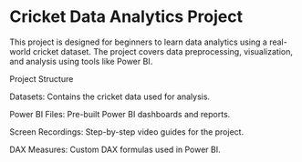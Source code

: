# Cricket Data Analytics Project
This project is designed for beginners to learn data analytics using a real-world cricket dataset. The project covers data preprocessing, visualization, and analysis using tools like Power BI.

Project Structure

Datasets: Contains the cricket data used for analysis.

Power BI Files: Pre-built Power BI dashboards and reports.

Screen Recordings: Step-by-step video guides for the project.

DAX Measures: Custom DAX formulas used in Power BI.
